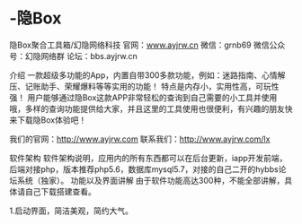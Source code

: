 # -隐Box
隐Box聚合工具箱/幻隐网络科技
官网：www.ayjrw.cn
微信：grnb69
微信公众号：幻隐网络群
论坛：bbs.ayjrw.cn

介绍
一款超级多功能的App，内置自带300多款功能，例如：迷路指南、心情解压、记账助手、荣耀爆料等等实用的功能！ 特点是内存小，实用性高，可玩性强！ 用户能够通过隐Box这款APP非常轻松的查询到自己需要的小工具并使用哦，多样的查询功能提供给大家，并且这里的工具使用也很便利，有兴趣的朋友快来下载隐Box体验吧！

我们的官网：http://www.ayjrw.com
联系我们：http://www.ayjrw.com/lx

软件架构
软件架构说明，应用内的所有东西都可以在后台更新，iapp开发前端，后端对接php，版本推荐php5.6，数据库mysql5.7，对接的自己二开的hybbs论坛系统（独家）。
功能以及界面讲解
由于软件功能高达300种，不能全部讲解，具体请自己下载搭建查看。

1.启动界面，简洁美观，简约大气。

